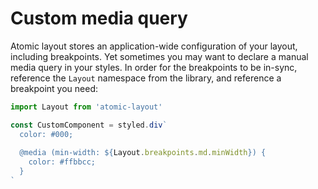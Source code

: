 # Custom media query

Atomic layout stores an application-wide configuration of your layout, including breakpoints. Yet sometimes you may want to declare a manual media query in your styles. In order for the breakpoints to be in-sync, reference the `Layout` namespace from the library, and reference a breakpoint you need:

```jsx
import Layout from 'atomic-layout'

const CustomComponent = styled.div`
  color: #000;
  
  @media (min-width: ${Layout.breakpoints.md.minWidth}) {
    color: #ffbbcc;
  }
`
```



